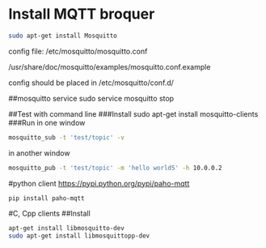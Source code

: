 # Install MQTT broquer
```bash
sudo apt-get install Mosquitto
```
config file: /etc/mosquitto/mosquitto.conf

/usr/share/doc/mosquitto/examples/mosquitto.conf.example

config should be placed in	/etc/mosquitto/conf.d/

##mosquitto service
sudo service mosquitto stop

##Test with command line
###Install
sudo apt-get install mosquitto-clients	
###Run
in one window
```bash
mosquitto_sub -t 'test/topic' -v
```
in another window
```bash
mosquitto_pub -t 'test/topic' -m 'hello world5' -h 10.0.0.2
```

#python client
https://pypi.python.org/pypi/paho-mqtt
```bash
pip install paho-mqtt
```

#C, Cpp clients
##Install
```bash
apt-get install libmosquitto-dev
sudo apt-get install libmosquittopp-dev
```
